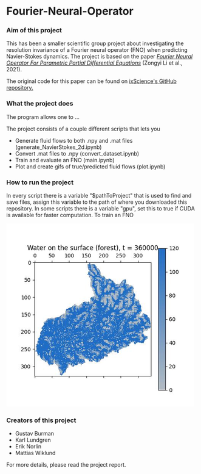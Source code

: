 # Fourier-Neural-Operator

### Aim of this project ### 
This has been a smaller scientific group project about investigating the resolution invariance of a Fourier neural operator (FNO) when predicting Navier-Stokes dynamics. The project is based on the paper [*Fourier Neural Operator For Parametric Partial Differential Equations*](https://arxiv.org/pdf/2010.08895.pdf) (Zongyi Li et al., 2021).



The original code for this paper can be found on [ixScience's GitHub repository.](https://github.com/ixScience/fourier_neural_operator/tree/master)

### What the project does ### 
The program allows one to ...

The project consists of a couple different scripts that lets you
* Generate fluid flows to both .npy and .mat files (generate_NavierStokes_2d.ipynb)
* Convert .mat files to .npy (convert_dataset.ipynb)
* Train and evaluate an FNO (main.ipynb)
* Plot and create gifs of true/predicted fluid flows (plot.ipynb)
  
### How to run the project ### 



In every script there is a variable "$pathToProject" that is used to find and save files, assign this variable to the path of where you downloaded this repository. In some scripts there is a variable "gpu", set this to true if CUDA is available for faster computation. To train an FNO 


![](https://github.com/erik-norlin/CARMEN/blob/master/Plots/Qps/Qps_forest/forest_t%3D360000.jpeg?raw=true)

### Creators of this project ### 
* Gustav Burman
* Karl Lundgren
* Erik Norlin
* Mattias Wiklund

For more details, please read the project report.

